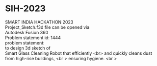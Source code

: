 # SIH-2023
SMART INDIA HACKATHON 2023 <br />
Project_Sketch.f3d file can be opened via <br />
Autodesk Fusion 360 <br />
Problem statement id: 1444 <br />
problem statement: <br />
to design 3d sketch of<br />
Smart Glass Cleaning Robot that efficiently <br\>
and quickly cleans dust from high-rise buildings, <br \>
ensuring hygiene. <br \>
